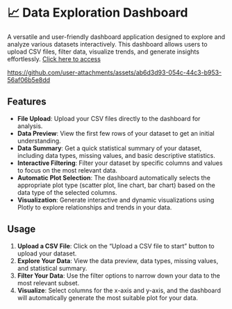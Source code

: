 # 📈 Data Exploration Dashboard

A versatile and user-friendly dashboard application designed to explore and analyze various datasets interactively. This dashboard allows users to upload CSV files, filter data, visualize trends, and generate insights effortlessly.
[Click here to access](https://explore-my-data.streamlit.app/)


https://github.com/user-attachments/assets/ab6d3d93-054c-44c3-b953-56af06b5e8dd


## Features

- **File Upload**: Upload your CSV files directly to the dashboard for analysis.
- **Data Preview**: View the first few rows of your dataset to get an initial understanding.
- **Data Summary**: Get a quick statistical summary of your dataset, including data types, missing values, and basic descriptive statistics.
- **Interactive Filtering**: Filter your dataset by specific columns and values to focus on the most relevant data.
- **Automatic Plot Selection**: The dashboard automatically selects the appropriate plot type (scatter plot, line chart, bar chart) based on the data type of the selected columns.
- **Visualization**: Generate interactive and dynamic visualizations using Plotly to explore relationships and trends in your data.



## Usage

1.	**Upload a CSV File**: Click on the “Upload a CSV file to start” button to upload your dataset.
2.	**Explore Your Data**: View the data preview, data types, missing values, and statistical summary.
3.	**Filter Your Data**: Use the filter options to narrow down your data to the most relevant subset.
4.	**Visualize**: Select columns for the x-axis and y-axis, and the dashboard will automatically generate the most suitable plot for your data.

